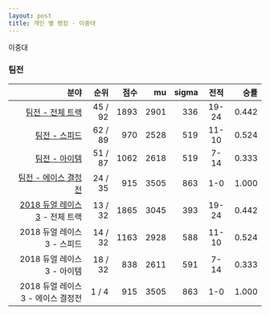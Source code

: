 ```yaml
---
layout: post
title: 개인 별 랭킹 - 이중대
---
```


이중대


### 팀전

| 분야 | 순위 | 점수 | mu | sigma | 전적 | 승률 |
|---:|---:|---:|---:|---:|:---:|---:|
| [팀전 - 전체 트랙](../team-full) | 45 / 92 | 1893 | 2901 | 336 | 19-24 | 0.442 |
| [팀전 - 스피드](../team-speed) | 62 / 89 | 970 | 2528 | 519 | 11-10 | 0.524 |
| [팀전 - 아이템](../team-item) | 51 / 87 | 1062 | 2618 | 519 | 7-14 | 0.333 |
| [팀전 - 에이스 결정전](../team-ace) | 24 / 35 | 915 | 3505 | 863 | 1-0 | 1.000 |
| [2018 듀얼 레이스 3](../teams-t2018_1) - 전체 트랙 | 13 / 32 | 1865 | 3045 | 393 | 19-24 | 0.442 |
| 2018 듀얼 레이스 3 - 스피드 | 14 / 32 | 1163 | 2928 | 588 | 11-10 | 0.524 |
| 2018 듀얼 레이스 3 - 아이템 | 18 / 32 | 838 | 2611 | 591 | 7-14 | 0.333 |
| 2018 듀얼 레이스 3 - 에이스 결정전 | 1 / 4 | 915 | 3505 | 863 | 1-0 | 1.000 |
